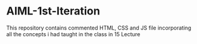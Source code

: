# AIML-1st-Iteration
This repository contains commented HTML, CSS and JS file incorporating all the concepts i had taught in the class in 15 Lecture
